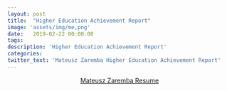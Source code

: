 ```yaml
---
layout: post
title:  "Higher Education Achievement Report"
image: 'assets/img/me,png'
date:   2019-02-22 00:00:00
tags:
description: 'Higher Education Achievement Report'
categories:
twitter_text: 'Mateusz Zaremba Higher Education Achievement Report'
---
```


<center>
<object data="{{ "/assets/pdf/Mateusz-Zaremba-HEAR.pdf"}}" alt="" type="application/pdf"  width="600" height="500">
  <a href="{{ "/assets/pdf/Mateusz-Zaremba-HEAR.pdf"}}" alt="">Mateusz Zaremba Resume</a>
</object>
</center>